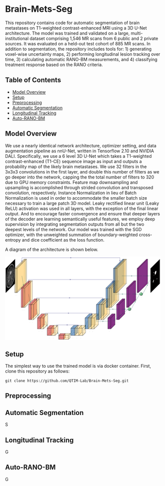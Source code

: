 # Brain-Mets-Seg

This repository contains code for automatic segmentation of brain metastases on T1-weighted contrast-enhanced MRI using a 3D U-Net architecture. The model was trained and validated on a large, multi-institutional dataset comprising 1,546 MR scans from 6 public and 2 private sources. It was evaluated on a held-out test cohort of 885 MR scans. In addition to segmentation, the repository includes tools for: 1) generating voxel-wise uncertainty maps, 2) performing longitudinal lesion tracking over time, 3) calculating automatic RANO-BM measurements, and 4) classifying treatment response based on the RANO criteria.

## Table of Contents

- [Model Overview](#model-overview)
- [Setup](#setup)
- [Preprocessing](#preprocessing)
- [Automatic Segmentation](#automatic-segmentation)
- [Longitudinal Tracking](#longitudinal-tracking)
- [Auto-RANO-BM](#auto-rano-bm)

## Model Overview

We use a nearly identical network architecture, optimizer setting, and data augmentation pipeline as nnU-Net, written in Tensorflow 2.10 and NVIDIA DALI. Specifically, we use a 6 level 3D U-Net which takes a T1-weighted contrast-enhanced (T1-CE) sequence image as input and outputs a probability map of the likely brain metastases. We use 32 filters in the 3x3x3 convolutions in the first layer, and double this number of filters as we go deeper into the network, capping the the total number of filters to 320 due to GPU memory constraints. Feature map downsampling and upsampling is accomplished through strided convolution and transposed convolution, respectively. Instance Normalization in lieu of Batch Normalization is used in order to accommodate the smaller batch size necessary to train a large patch 3D model. Leaky rectified linear unit (Leaky ReLU) activation was used in all layers, with the exception of the final linear output. And to encourage faster convergence and ensure that deeper layers of the decoder are learning semantically useful features, we employ deep supervision by integrating segmentation outputs from all but the two deepest levels of the network. Our model was trained with the SGD optimizer, with the unweighted summation of boundary-weighted cross-entropy and dice coefficient as the loss function.

A diagram of the architecture is shown below.

<img src="images/3D_UNet.png" width="900"/>

## Setup

The simplest way to use the trained model is via docker container. First, clone this repository as follows:

```
git clone https://github.com/QTIM-Lab/Brain-Mets-Seg.git
```

## Preprocessing

## Automatic Segmentation

S

## Longitudinal Tracking

G

## Auto-RANO-BM

G
